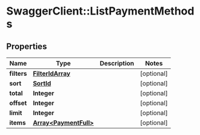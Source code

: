 # SwaggerClient::ListPaymentMethods

## Properties
Name | Type | Description | Notes
------------ | ------------- | ------------- | -------------
**filters** | [**FilterIdArray**](FilterIdArray.md) |  | [optional] 
**sort** | [**SortId**](SortId.md) |  | [optional] 
**total** | **Integer** |  | [optional] 
**offset** | **Integer** |  | [optional] 
**limit** | **Integer** |  | [optional] 
**items** | [**Array&lt;PaymentFull&gt;**](PaymentFull.md) |  | [optional] 


